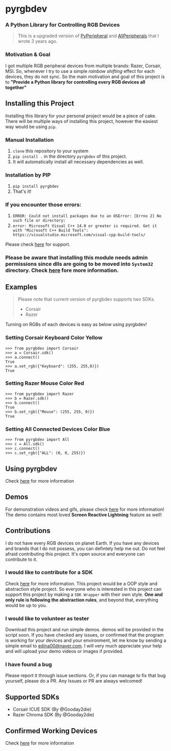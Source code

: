 
# pyrgbdev  
### A Python Library for Controlling RGB Devices 
>This is a upgraded version of [PyPeripheral](https://github.com/gooday2die/PyPeripheral) and [AllPeripherals](https://github.com/gooday2die/AllPeripherals) that I wrote 3 years ago.
  ### Motivation & Goal 
I got multiple RGB peripheral devices from multiple brands: Razer, Corsair, MSI. So, whenever I try to use a simple *rainbow shifting* effect for each devices, they do not sync. So the main motivation and goal of this project is to **"Provide a Python library for controlling every RGB devices all together"**   
## Installing this Project 

Installing this library for your personal project would be a piece of cake. There will be multiple ways of installing this project, however the easiest way would be using `pip`.   
    
  ### Manual Installation  
 1. `clone` this repository to your system    
 2. `pip install .` in the directory `pyrgbdev` of this project.    
 3. It will automatically install all necessary dependencies as well.    
    
  ### Installation by PIP  
 1. `pip install pyrgbdev`  
 2. That's it!  
  
### If you encounter those errors:  
1. `ERROR: Could not install packages due to an OSError: [Errno 2] No such file or directory:`  
2. `error: Microsoft Visual C++ 14.0 or greater is required. Get it with "Microsoft C++ Build Tools": https://visualstudio.microsoft.com/visual-cpp-build-tools/`  

  Please check [here](https://github.com/gooday2die/PyRGBDev/blob/main/github/KnownIssues.md) for support.   

### Please be aware that installing this module needs admin permissions since dlls are going to be moved into `System32` directory. Check [here](https://github.com/gooday2die/PyRGBDev/tree/main/pyrgbdev/dllHelper) fore more information.
  
## Examples
> Please note that current version of pyrgbdev supports two SDKs.  
> - Corsair  
> - Razer  
  
Turning on RGBs of each devices is easy as below using pyrgbdev!  
### Setting Corsair Keyboard Color Yellow  
```  
>>> from pyrgbdev import Corsair  
>>> a = Corsair.sdk()  
>>> a.connect()  
True  
>>> a.set_rgb({"Keyboard": (255, 255,0)})  
True  
```  
### Setting Razer Mouse Color Red  
```  
>>> from pyrgbdev import Razer  
>>> b = Razer.sdk()  
>>> b.connect()  
True  
>>> b.set_rgb({"Mouse": (255, 255, 0)})  
True  
```  
### Setting All Connected Devices Color Blue  
```  
>>> from pyrgbdev import All  
>>> c = All.sdk()  
>>> c.connect()  
>>> c.set_rgb({"ALL": (0, 0, 255)})  
```  
  
## Using pyrgbdev  
Check [here](https://github.com/gooday2die/PyRGBDev/blob/main/github/Guide.md) for more information
  
  
## Demos  
For demonstration videos and gifs, please check [here](https://github.com/gooday2die/pyrgbdev/tree/main/Demos) for more information! The demo contains most loved **Screen Reactive Lightning** feature as well!  
## Contributions 

I do not have every RGB devices on planet Earth. If you have any devices and brands that I do not possess, you can defintely help me out. Do not feel afraid contributing this project. It's open source and everyone can contribute to it.     
    
### I would like to contribute for a SDK 

Check [here](https://github.com/gooday2die/PyRGBDev/tree/main/pyrgbdev/AbstractSDK) for more information. This project would be a OOP style and abstraction style project. So everyone who is interested in this project can support this project by making a `SDK Wrapper` with their own style. **One and only rule is following the abstraction rules**, and beyond that, everything would be up to you.   
    
### I would like to volunteer as tester 
Download this project and run simple demos. demos will be provided in the script soon. If you have checked any issues, or confirmed that the program is working for your devices and your environment, let me know by sending a simple email to edina00@naver.com. I will very much appreciate your help and will upload your demo videos or images if provided.    
### I have found a bug 
Please report it through issue sections. Or, if you can manage to fix that bug yourself, please do a PR. Any Issues or PR are always welcomed!  
  
## Supported SDKs  
  
- Corsair ICUE SDK (By @Gooday2die)  
- Razer Chroma SDK (By @Gooday2die)  
  
## Confirmed Working Devices  
Check [here](https://github.com/gooday2die/PyRGBDev/blob/main/github/WorkingDevices.md) for more information